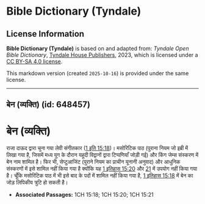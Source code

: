 # Bible Dictionary (Tyndale)

## License Information

**Bible Dictionary (Tyndale)** is based on and adapted from: _Tyndale Open Bible Dictionary_, [Tyndale House Publishers](https://tyndaleopenresources.com/), 2023, which is licensed under a [CC BY-SA 4.0 license](https://creativecommons.org/licenses/by-sa/4.0/legalcode.en).

This markdown version (created `2025-10-16`) is provided under the same license.



--------------------------------

## बेन (व्यक्ति) (id: 648457)

बेन (व्यक्ति)
=============

राजा दाऊद द्वारा चुना गया लेवी संगीतकार ([1 इति 15:18](https://ref.ly/1Chr15:18))। मसोरिटिक पाठ (पुराना नियम जो इब्री में लिखा गया है, जिसमें मध्य युग के दौरान यहूदी विद्वानों द्वारा टिप्पणियाँ जोड़ी गई) और किंग जेम्स संस्करण में बेन नाम शामिल है। फिर भी, सेप्टुआजिंट (पुराने नियम का प्राचीन यूनानी अनुवाद) और आधुनिक संस्करणों में इसे शामिल नहीं किया गया है क्योंकि यह [1 इतिहास 15:20](https://ref.ly/1Chr15:20) और [21](https://ref.ly/1Chr15:21) में उपयोग नहीं किया गया है। चूँकि मसोरिटिक पाठ में भी इसे बाद के पदों में शामिल नहीं किया गया है, [1 इतिहास 15:18](https://ref.ly/1Chr15:18) में बेन का जोड़ लिपिकीय त्रुटि हो सकती है।

* **Associated Passages:** 1CH 15:18; 1CH 15:20; 1CH 15:21

